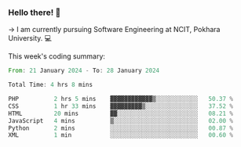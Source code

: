 ### Hello there! 👋

-> I am currently pursuing Software Engineering at NCIT, Pokhara University. 💻


This week's coding summary:
<!--START_SECTION:waka-->

```rust
From: 21 January 2024 - To: 28 January 2024

Total Time: 4 hrs 8 mins

PHP          2 hrs 5 mins    ▓▓▓▓▓▓▓▓▓▓▓▓▒░░░░░░░░░░░░   50.37 %
CSS          1 hr 33 mins    ▓▓▓▓▓▓▓▓▓▒░░░░░░░░░░░░░░░   37.52 %
HTML         20 mins         ▓▓░░░░░░░░░░░░░░░░░░░░░░░   08.21 %
JavaScript   4 mins          ▒░░░░░░░░░░░░░░░░░░░░░░░░   02.00 %
Python       2 mins          ░░░░░░░░░░░░░░░░░░░░░░░░░   00.87 %
XML          1 min           ░░░░░░░░░░░░░░░░░░░░░░░░░   00.60 %
```

<!--END_SECTION:waka-->
